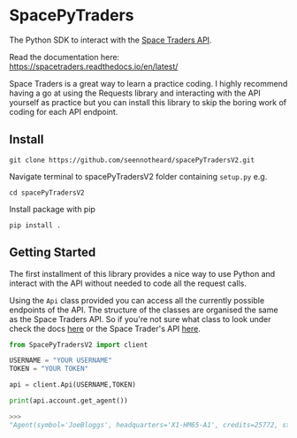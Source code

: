 # SpacePyTraders

The Python SDK to interact with the [Space Traders API](https://spacetraders.io/). 

Read the documentation here: https://spacetraders.readthedocs.io/en/latest/

Space Traders is a great way to learn a practice coding. I highly recommend having a go at using the Requests library and interacting with the API yourself as practice but you can install this library to skip the boring work of coding for each API endpoint. 

## Install

`git clone https://github.com/seennotheard/spacePyTradersV2.git`

Navigate terminal to spacePyTradersV2 folder containing `setup.py` e.g.

`cd spacePyTradersV2`

Install package with pip

`pip install .`

## Getting Started
The first installment of this library provides a nice way to use Python and interact with the API without needed to code all the request calls. 

Using the `Api` class provided you can access all the currently possible endpoints of the API. The structure of the classes are organised the same as the Space Traders API. So if you're not sure what class to look under check the docs [here](https://spacetraders.readthedocs.io/en/latest/) or the Space Trader's API [here](https://api.spacetraders.io/).

```python
from SpacePyTradersV2 import client

USERNAME = "YOUR USERNAME"
TOKEN = "YOUR TOKEN"

api = client.Api(USERNAME,TOKEN)

print(api.account.get_agent())

>>> 
"Agent(symbol='JoeBloggs', headquarters='X1-HM65-A1', credits=25772, starting_faction='COSMIC', ship_count=7, account_id='asdfasdfasdf')"
```
